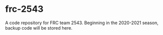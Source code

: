 # frc-2543
A code repository for FRC team 2543. Beginning in the 2020-2021 season, backup code will be stored here.
